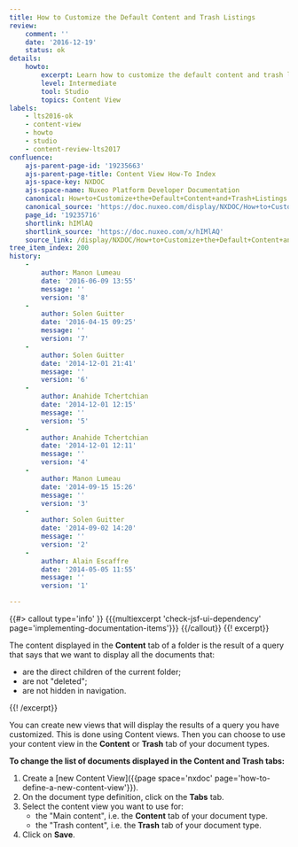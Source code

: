 ```yaml
---
title: How to Customize the Default Content and Trash Listings
review:
    comment: ''
    date: '2016-12-19'
    status: ok
details:
    howto:
        excerpt: Learn how to customize the default content and trash listings using Nuxeo Studio.
        level: Intermediate
        tool: Studio
        topics: Content View
labels:
    - lts2016-ok
    - content-view
    - howto
    - studio
    - content-review-lts2017
confluence:
    ajs-parent-page-id: '19235663'
    ajs-parent-page-title: Content View How-To Index
    ajs-space-key: NXDOC
    ajs-space-name: Nuxeo Platform Developer Documentation
    canonical: How+to+Customize+the+Default+Content+and+Trash+Listings
    canonical_source: 'https://doc.nuxeo.com/display/NXDOC/How+to+Customize+the+Default+Content+and+Trash+Listings'
    page_id: '19235716'
    shortlink: hIMlAQ
    shortlink_source: 'https://doc.nuxeo.com/x/hIMlAQ'
    source_link: /display/NXDOC/How+to+Customize+the+Default+Content+and+Trash+Listings
tree_item_index: 200
history:
    - 
        author: Manon Lumeau
        date: '2016-06-09 13:55'
        message: ''
        version: '8'
    - 
        author: Solen Guitter
        date: '2016-04-15 09:25'
        message: ''
        version: '7'
    - 
        author: Solen Guitter
        date: '2014-12-01 21:41'
        message: ''
        version: '6'
    - 
        author: Anahide Tchertchian
        date: '2014-12-01 12:15'
        message: ''
        version: '5'
    - 
        author: Anahide Tchertchian
        date: '2014-12-01 12:11'
        message: ''
        version: '4'
    - 
        author: Manon Lumeau
        date: '2014-09-15 15:26'
        message: ''
        version: '3'
    - 
        author: Solen Guitter
        date: '2014-09-02 14:20'
        message: ''
        version: '2'
    - 
        author: Alain Escaffre
        date: '2014-05-05 11:55'
        message: ''
        version: '1'

---
```

{{#> callout type='info' }} {{{multiexcerpt 'check-jsf-ui-dependency' page='implementing-documentation-items'}}} {{/callout}}
{{! excerpt}}

The content displayed in the **Content** tab of a folder is the result of a query that says that we want to display all the documents that:

*   are the direct children of the current folder;
*   are not "deleted";
*   are not hidden in navigation.

{{! /excerpt}}

You can create new views that will display the results of a query you have customized. This is done using Content views. Then you can choose to use your content view in the **Content** or **Trash** tab of your document types.

**To change the list of documents displayed in the Content and Trash tabs:**

1.  Create a [new Content View]({{page space='nxdoc' page='how-to-define-a-new-content-view'}}).
2.  On the document type definition, click on the **Tabs** tab.
3.  Select the content view you want to use for:
    *   the "Main content", i.e. the **Content** tab of your document type.
    *   the "Trash content", i.e. the **Trash** tab of your document type.
4.  Click on **Save**.
